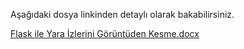 Aşağıdaki dosya linkinden detaylı olarak bakabilirsiniz.


[Flask ile Yara İzlerini Görüntüden Kesme.docx](https://github.com/leventkalkavan/flask_goruntu_isleme/files/7115889/Flask.ile.Yara.Izlerini.Goruntuden.Kesme.docx)
